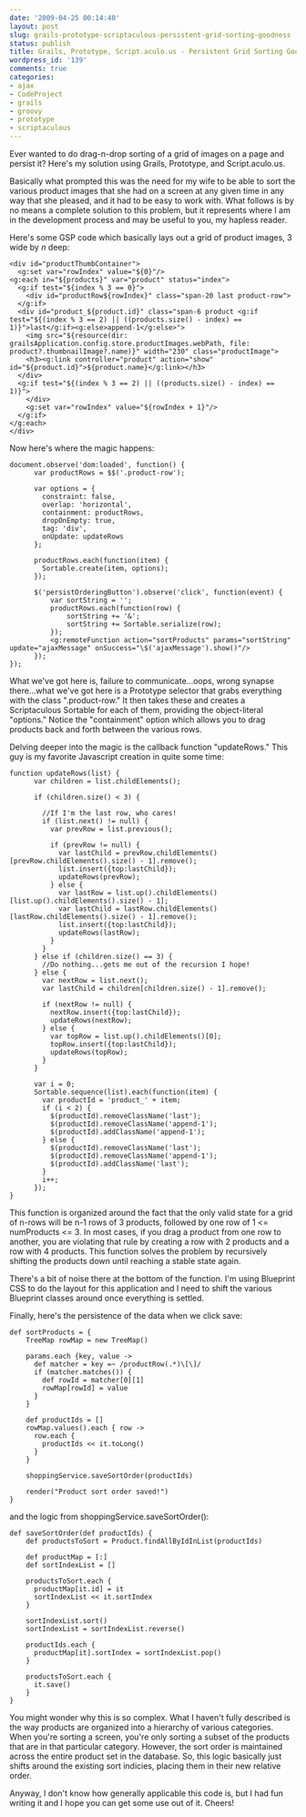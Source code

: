 ```yaml
---
date: '2009-04-25 00:14:40'
layout: post
slug: grails-prototype-scriptaculous-persistent-grid-sorting-goodness
status: publish
title: Grails, Prototype, Script.aculo.us - Persistent Grid Sorting Goodness
wordpress_id: '139'
comments: true
categories:
- ajax
- CodeProject
- grails
- groovy
- prototype
- scriptaculous
---
```


Ever wanted to do drag-n-drop sorting of a grid of images on a page and persist it? Here's my solution using Grails, Prototype, and Script.aculo.us.

Basically what prompted this was the need for my wife to be able to sort the various product images that she had on a screen at any given time in any way that she pleased, and it had to be easy to work with. What follows is by no means a complete solution to this problem, but it represents where I am in the development process and may be useful to you, my hapless reader.

Here's some GSP code which basically lays out a grid of product images, 3 wide by _n_ deep:


    
    
    <div id="productThumbContainer">
      <g:set var="rowIndex" value="${0}"/>
    <g:each in="${products}" var="product" status="index">
      <g:if test="${index % 3 == 0}">
        <div id="productRow${rowIndex}" class="span-20 last product-row">
      </g:if>
      <div id="product_${product.id}" class="span-6 product <g:if test="${(index % 3 == 2) || ((products.size() - index) == 1)}">last</g:if><g:else>append-1</g:else>">
        <img src="${resource(dir: grailsApplication.config.store.productImages.webPath, file: product?.thumbnailImage?.name)}" width="230" class="productImage">
        <h3><g:link controller="product" action="show" id="${product.id}">${product.name}</g:link></h3>
      </div>
      <g:if test="${(index % 3 == 2) || ((products.size() - index) == 1)}">
        </div>
        <g:set var="rowIndex" value="${rowIndex + 1}"/>
      </g:if>
    </g:each>
    </div>
    



Now here's where the magic happens:


    
    
    document.observe('dom:loaded', function() {
          var productRows = $$('.product-row');
    
          var options = {
            constraint: false,
            overlap: 'horizontal',
            containment: productRows,
            dropOnEmpty: true,
            tag: 'div',
            onUpdate: updateRows
          };
    
          productRows.each(function(item) {
            Sortable.create(item, options);
          });
    
          $('persistOrderingButton').observe('click', function(event) {
              var sortString = '';
              productRows.each(function(row) {
                  sortString += '&';
                  sortString += Sortable.serialize(row);
              });
              <g:remoteFunction action="sortProducts" params="sortString" update="ajaxMessage" onSuccess="\$('ajaxMessage').show()"/>
          });
    });
    



What we've got here is, failure to communicate...oops, wrong synapse there...what we've got here is a Prototype selector that grabs everything with the class ".product-row." It then takes these and creates a Scriptaculous Sortable for each of them, providing the object-literal "options." Notice the "containment" option which allows you to drag products back and forth between the various rows.

Delving deeper into the magic is the callback function "updateRows." This guy is my favorite Javascript creation in quite some time:


    
    
    function updateRows(list) {
          var children = list.childElements();
    
          if (children.size() < 3) {
    
            //If I'm the last row, who cares!
            if (list.next() != null) {
              var prevRow = list.previous();
    
              if (prevRow != null) {
                var lastChild = prevRow.childElements()[prevRow.childElements().size() - 1].remove();
                list.insert({top:lastChild});
                updateRows(prevRow);
              } else {
                var lastRow = list.up().childElements()[list.up().childElements().size() - 1];
                var lastChild = lastRow.childElements()[lastRow.childElements().size() - 1].remove();
                list.insert({top:lastChild});
                updateRows(lastRow);
              }
            }
          } else if (children.size() == 3) {
            //Do nothing...gets me out of the recursion I hope!
          } else {
            var nextRow = list.next();
            var lastChild = children[children.size() - 1].remove();
    
            if (nextRow != null) {
              nextRow.insert({top:lastChild});
              updateRows(nextRow);
            } else {
              var topRow = list.up().childElements()[0];
              topRow.insert({top:lastChild});
              updateRows(topRow);
            }
          }
    
          var i = 0;
          Sortable.sequence(list).each(function(item) {
            var productId = 'product_' + item;
            if (i < 2) {
              $(productId).removeClassName('last');
              $(productId).removeClassName('append-1');
              $(productId).addClassName('append-1');
            } else {
              $(productId).removeClassName('last');
              $(productId).removeClassName('append-1');
              $(productId).addClassName('last');
            }
            i++;
          });
    }
    



This function is organized around the fact that the only valid state for a grid of n-rows will be n-1 rows of 3 products, followed by one row of 1 <= numProducts <= 3. In most cases, if you drag a product from one row to another, you are violating that rule by creating a row with 2 products and a row with 4 products. This function solves the problem by recursively shifting the products down until reaching a stable state again.

There's a bit of noise there at the bottom of the function. I'm using Blueprint CSS to do the layout for this application and I need to shift the various Blueprint classes around once everything is settled.

Finally, here's the persistence of the data when we click save:


    
    
    def sortProducts = {
        TreeMap rowMap = new TreeMap()
    
        params.each {key, value ->
          def matcher = key =~ /productRow(.*)\[\]/
          if (matcher.matches()) {
            def rowId = matcher[0][1]
            rowMap[rowId] = value
          }
        }
    
        def productIds = []
        rowMap.values().each { row ->
          row.each {
            productIds << it.toLong()
          }
        }
    
        shoppingService.saveSortOrder(productIds)
    
        render("Product sort order saved!")
    }
    



and the logic from shoppingService.saveSortOrder():


    
    
    def saveSortOrder(def productIds) {
        def productsToSort = Product.findAllByIdInList(productIds)
    
        def productMap = [:]
        def sortIndexList = []
    
        productsToSort.each {
          productMap[it.id] = it
          sortIndexList << it.sortIndex
        }
    
        sortIndexList.sort()
        sortIndexList = sortIndexList.reverse()
    
        productIds.each {
          productMap[it].sortIndex = sortIndexList.pop()
        }
    
        productsToSort.each {
          it.save()
        }
    }
    



You might wonder why this is so complex. What I haven't fully described is the way products are organized into a hierarchy of various categories. When you're sorting a screen, you're only sorting a subset of the products that are in that particular category. However, the sort order is maintained across the entire product set in the database. So, this logic basically just shifts around the existing sort indicies, placing them in their new relative order.

Anyway, I don't know how generally applicable this code is, but I had fun writing it and I hope you can get some use out of it. Cheers!
